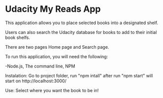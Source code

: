 # Udacity My Reads App

This application allows you to place selected books into a designated shelf. 

Users can also search the Udacity database for books to add to their initial book shelfs. 

There are two pages Home page and Search page.

To run this application, you will need the following:

 -Node.js, The command line, NPM

Instalation: Go to project folder, run "npm intall" after run "npm start" will start on http://localhost:3000/


Use: Select where you want the book to be in!

